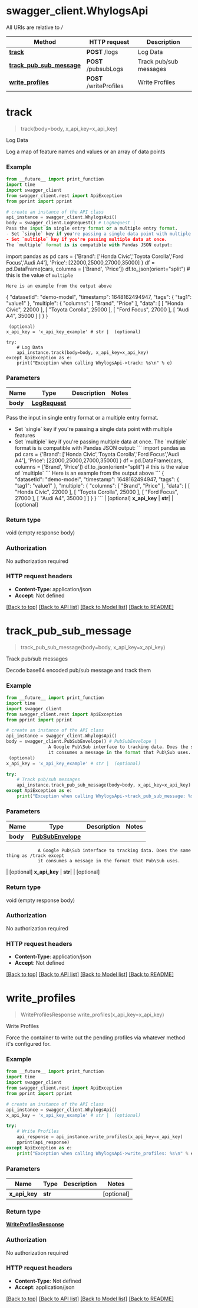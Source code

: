 # swagger_client.WhylogsApi

All URIs are relative to */*

Method | HTTP request | Description
------------- | ------------- | -------------
[**track**](WhylogsApi.md#track) | **POST** /logs | Log Data
[**track_pub_sub_message**](WhylogsApi.md#track_pub_sub_message) | **POST** /pubsubLogs | Track pub/sub messages
[**write_profiles**](WhylogsApi.md#write_profiles) | **POST** /writeProfiles | Write Profiles

# **track**
> track(body=body, x_api_key=x_api_key)

Log Data

Log a map of feature names and values or an array of data points

### Example
```python
from __future__ import print_function
import time
import swagger_client
from swagger_client.rest import ApiException
from pprint import pprint

# create an instance of the API class
api_instance = swagger_client.WhylogsApi()
body = swagger_client.LogRequest() # LogRequest | 
Pass the input in single entry format or a multiple entry format.
- Set `single` key if you're passing a single data point with multiple features
- Set `multiple` key if you're passing multiple data at once.
The `multiple` format is is compatible with Pandas JSON output:
```
import pandas as pd
cars = {'Brand': ['Honda Civic','Toyota Corolla','Ford Focus','Audi A4'],
        'Price': [22000,25000,27000,35000] }
df = pd.DataFrame(cars, columns = ['Brand', 'Price'])
df.to_json(orient="split") # this is the value of `multiple`
```
Here is an example from the output above
```
{
    "datasetId": "demo-model",
    "timestamp": 1648162494947,
    "tags": {
        "tag1": "value1"
    },
    "multiple": {
        "columns": [
            "Brand",
            "Price"
        ],
        "data": [
            [ "Honda Civic", 22000 ],
            [ "Toyota Corolla", 25000 ],
            [ "Ford Focus", 27000 ],
            [ "Audi A4", 35000 ]
        ]
    }
}
```
 (optional)
x_api_key = 'x_api_key_example' # str |  (optional)

try:
    # Log Data
    api_instance.track(body=body, x_api_key=x_api_key)
except ApiException as e:
    print("Exception when calling WhylogsApi->track: %s\n" % e)
```

### Parameters

Name | Type | Description  | Notes
------------- | ------------- | ------------- | -------------
 **body** | [**LogRequest**](LogRequest.md)| 
Pass the input in single entry format or a multiple entry format.
- Set &#x60;single&#x60; key if you&#x27;re passing a single data point with multiple features
- Set &#x60;multiple&#x60; key if you&#x27;re passing multiple data at once.
The &#x60;multiple&#x60; format is is compatible with Pandas JSON output:
&#x60;&#x60;&#x60;
import pandas as pd
cars &#x3D; {&#x27;Brand&#x27;: [&#x27;Honda Civic&#x27;,&#x27;Toyota Corolla&#x27;,&#x27;Ford Focus&#x27;,&#x27;Audi A4&#x27;],
        &#x27;Price&#x27;: [22000,25000,27000,35000] }
df &#x3D; pd.DataFrame(cars, columns &#x3D; [&#x27;Brand&#x27;, &#x27;Price&#x27;])
df.to_json(orient&#x3D;&quot;split&quot;) # this is the value of &#x60;multiple&#x60;
&#x60;&#x60;&#x60;
Here is an example from the output above
&#x60;&#x60;&#x60;
{
    &quot;datasetId&quot;: &quot;demo-model&quot;,
    &quot;timestamp&quot;: 1648162494947,
    &quot;tags&quot;: {
        &quot;tag1&quot;: &quot;value1&quot;
    },
    &quot;multiple&quot;: {
        &quot;columns&quot;: [
            &quot;Brand&quot;,
            &quot;Price&quot;
        ],
        &quot;data&quot;: [
            [ &quot;Honda Civic&quot;, 22000 ],
            [ &quot;Toyota Corolla&quot;, 25000 ],
            [ &quot;Ford Focus&quot;, 27000 ],
            [ &quot;Audi A4&quot;, 35000 ]
        ]
    }
}
&#x60;&#x60;&#x60;
 | [optional] 
 **x_api_key** | **str**|  | [optional] 

### Return type

void (empty response body)

### Authorization

No authorization required

### HTTP request headers

 - **Content-Type**: application/json
 - **Accept**: Not defined

[[Back to top]](#) [[Back to API list]](../README.md#documentation-for-api-endpoints) [[Back to Model list]](../README.md#documentation-for-models) [[Back to README]](../README.md)

# **track_pub_sub_message**
> track_pub_sub_message(body=body, x_api_key=x_api_key)

Track pub/sub messages

Decode base64 encoded pub/sub message and track them

### Example
```python
from __future__ import print_function
import time
import swagger_client
from swagger_client.rest import ApiException
from pprint import pprint

# create an instance of the API class
api_instance = swagger_client.WhylogsApi()
body = swagger_client.PubSubEnvelope() # PubSubEnvelope | 
                A Google Pub\Sub interface to tracking data. Does the same thing as /track except
                it consumes a message in the format that Pub\Sub uses.
 (optional)
x_api_key = 'x_api_key_example' # str |  (optional)

try:
    # Track pub/sub messages
    api_instance.track_pub_sub_message(body=body, x_api_key=x_api_key)
except ApiException as e:
    print("Exception when calling WhylogsApi->track_pub_sub_message: %s\n" % e)
```

### Parameters

Name | Type | Description  | Notes
------------- | ------------- | ------------- | -------------
 **body** | [**PubSubEnvelope**](PubSubEnvelope.md)| 
                A Google Pub\Sub interface to tracking data. Does the same thing as /track except
                it consumes a message in the format that Pub\Sub uses.
 | [optional] 
 **x_api_key** | **str**|  | [optional] 

### Return type

void (empty response body)

### Authorization

No authorization required

### HTTP request headers

 - **Content-Type**: application/json
 - **Accept**: Not defined

[[Back to top]](#) [[Back to API list]](../README.md#documentation-for-api-endpoints) [[Back to Model list]](../README.md#documentation-for-models) [[Back to README]](../README.md)

# **write_profiles**
> WriteProfilesResponse write_profiles(x_api_key=x_api_key)

Write Profiles

Force the container to write out the pending profiles via whatever method it's configured for.

### Example
```python
from __future__ import print_function
import time
import swagger_client
from swagger_client.rest import ApiException
from pprint import pprint

# create an instance of the API class
api_instance = swagger_client.WhylogsApi()
x_api_key = 'x_api_key_example' # str |  (optional)

try:
    # Write Profiles
    api_response = api_instance.write_profiles(x_api_key=x_api_key)
    pprint(api_response)
except ApiException as e:
    print("Exception when calling WhylogsApi->write_profiles: %s\n" % e)
```

### Parameters

Name | Type | Description  | Notes
------------- | ------------- | ------------- | -------------
 **x_api_key** | **str**|  | [optional] 

### Return type

[**WriteProfilesResponse**](WriteProfilesResponse.md)

### Authorization

No authorization required

### HTTP request headers

 - **Content-Type**: Not defined
 - **Accept**: application/json

[[Back to top]](#) [[Back to API list]](../README.md#documentation-for-api-endpoints) [[Back to Model list]](../README.md#documentation-for-models) [[Back to README]](../README.md)

